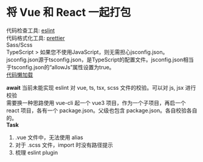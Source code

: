 <h1>将 Vue 和 React 一起打包</h1>
代码检查工具: <a href="https://eslint.org/">eslint</a>
<br />
代码格式化工具: <a href="https://prettier.io/">prettier</a>
<br />
Sass/Scss
<br />
TypeScript
> 如果您不使用JavaScript，则无需担心jsconfig.json。 <br />
jsconfig.json源于tsconfig.json，是TypeScript的配置文件。jsconfig.json相当于tsconfig.json的“allowJs”属性设置为true。
<br />
<a href="https://webpack.docschina.org/guides/lazy-loading/">代码懒加载</a>

<b>await</b>
当前未能实现 eslint 对 vue, ts, tsx, scss 文件的校验。可以对 js, jsx 进行校验
<br />
需要换一种思路使用 vue-cli 起一个 vue3 项目，作为一个子项目，再启一个 react 项目，各有一个 package.json。父级也包含 package.json。各自校验各自的。
<br />
<b>Task</b>
1. .vue 文件中，无法使用 alias
2. 对于 .scss 文件，import 时没有路径提示
3. 梳理 eslint plugin
